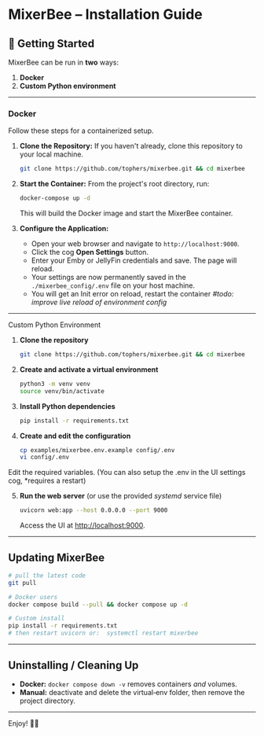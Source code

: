 # MixerBee – Installation Guide

## 🚀 Getting Started

MixerBee can be run in **two** ways:

1. **Docker**
2. **Custom Python environment**

---
### Docker

Follow these steps for a containerized setup.

1.  **Clone the Repository:** If you haven't already, clone this repository to your local machine.
    ```sh
    git clone https://github.com/tophers/mixerbee.git && cd mixerbee
    ```

2.  **Start the Container:** From the project's root directory, run:
    ```sh
    docker-compose up -d
    ```
    This will build the Docker image and start the MixerBee container.

3.  **Configure the Application:**
    * Open your web browser and navigate to `http://localhost:9000`.
    * Click the cog **Open Settings** button.
    * Enter your Emby or JellyFin credentials and save. The page will reload.
    * Your settings are now permanently saved in the `./mixerbee_config/.env` file on your host machine.
    * You will get an Init error on reload, restart the container _#todo: improve live reload of environment config_

---
Custom Python Environment 

1. **Clone the repository**

   ```bash
   git clone https://github.com/tophers/mixerbee.git && cd mixerbee
   ```

2. **Create and activate a virtual environment**

   ```bash
   python3 -m venv venv
   source venv/bin/activate
   ```

3. **Install Python dependencies**

   ```bash
   pip install -r requirements.txt
   ```

4. **Create and edit the configuration**

   ```bash
   cp examples/mixerbee.env.example config/.env
   vi config/.env
   ```
Edit the required variables. (You can also setup the .env in the UI settings cog, *requires a restart)

5. **Run the web server** (or use the provided *systemd* service file)

   ```bash
   uvicorn web:app --host 0.0.0.0 --port 9000
   ```

   Access the UI at [http://localhost:9000](http://localhost:9000).

---

## Updating MixerBee

```bash
# pull the latest code
git pull

# Docker users
docker compose build --pull && docker compose up -d

# Custom install
pip install -r requirements.txt
# then restart uvicorn or:  systemctl restart mixerbee
```

---

## Uninstalling / Cleaning Up

* **Docker:** `docker compose down -v` removes containers *and* volumes.
* **Manual:** deactivate and delete the virtual‑env folder, then remove the project directory.

---

Enjoy! 🍯🐝

